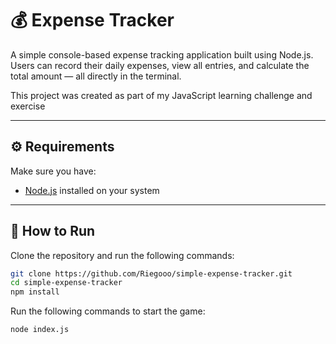 # 💰 Expense Tracker

A simple console-based expense tracking application built using Node.js.
Users can record their daily expenses, view all entries, and calculate the total amount — all directly in the terminal.

This project was created as part of my JavaScript learning challenge and exercise

---

## ⚙️ Requirements
Make sure you have:
- [Node.js](https://nodejs.org/) installed on your system

---

## 🚀 How to Run

Clone the repository and run the following commands:

```bash
git clone https://github.com/Riegooo/simple-expense-tracker.git
cd simple-expense-tracker
npm install
```

Run the following commands to start the game:
```bash
node index.js
```
